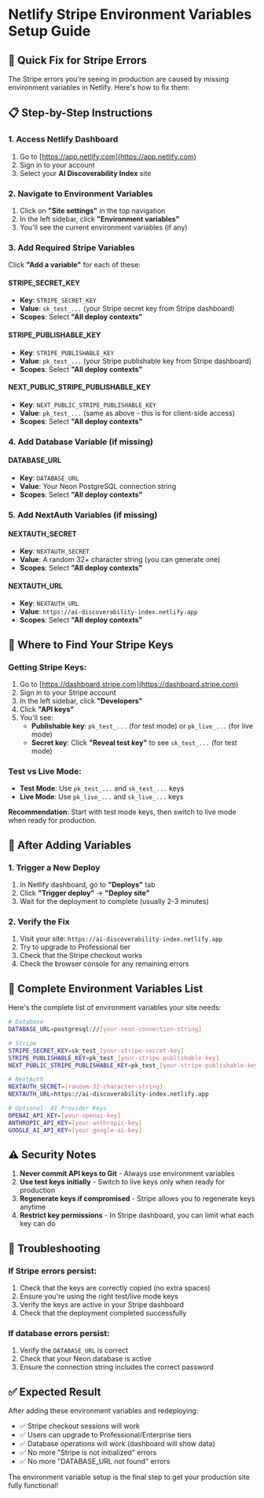 # Netlify Stripe Environment Variables Setup Guide

## 🎯 **Quick Fix for Stripe Errors**

The Stripe errors you're seeing in production are caused by missing environment variables in Netlify. Here's how to fix them:

## 📋 **Step-by-Step Instructions**

### **1. Access Netlify Dashboard**
1. Go to [https://app.netlify.com](https://app.netlify.com)
2. Sign in to your account
3. Select your **AI Discoverability Index** site

### **2. Navigate to Environment Variables**
1. Click on **"Site settings"** in the top navigation
2. In the left sidebar, click **"Environment variables"**
3. You'll see the current environment variables (if any)

### **3. Add Required Stripe Variables**

Click **"Add a variable"** for each of these:

#### **STRIPE_SECRET_KEY**
- **Key**: `STRIPE_SECRET_KEY`
- **Value**: `sk_test_...` (your Stripe secret key from Stripe dashboard)
- **Scopes**: Select **"All deploy contexts"**

#### **STRIPE_PUBLISHABLE_KEY** 
- **Key**: `STRIPE_PUBLISHABLE_KEY`
- **Value**: `pk_test_...` (your Stripe publishable key from Stripe dashboard)
- **Scopes**: Select **"All deploy contexts"**

#### **NEXT_PUBLIC_STRIPE_PUBLISHABLE_KEY**
- **Key**: `NEXT_PUBLIC_STRIPE_PUBLISHABLE_KEY`
- **Value**: `pk_test_...` (same as above - this is for client-side access)
- **Scopes**: Select **"All deploy contexts"**

### **4. Add Database Variable (if missing)**

#### **DATABASE_URL**
- **Key**: `DATABASE_URL`
- **Value**: Your Neon PostgreSQL connection string
- **Scopes**: Select **"All deploy contexts"**

### **5. Add NextAuth Variables (if missing)**

#### **NEXTAUTH_SECRET**
- **Key**: `NEXTAUTH_SECRET`
- **Value**: A random 32+ character string (you can generate one)
- **Scopes**: Select **"All deploy contexts"**

#### **NEXTAUTH_URL**
- **Key**: `NEXTAUTH_URL`
- **Value**: `https://ai-discoverability-index.netlify.app`
- **Scopes**: Select **"All deploy contexts"**

## 🔑 **Where to Find Your Stripe Keys**

### **Getting Stripe Keys:**
1. Go to [https://dashboard.stripe.com](https://dashboard.stripe.com)
2. Sign in to your Stripe account
3. In the left sidebar, click **"Developers"**
4. Click **"API keys"**
5. You'll see:
   - **Publishable key**: `pk_test_...` (for test mode) or `pk_live_...` (for live mode)
   - **Secret key**: Click **"Reveal test key"** to see `sk_test_...` (for test mode)

### **Test vs Live Mode:**
- **Test Mode**: Use `pk_test_...` and `sk_test_...` keys
- **Live Mode**: Use `pk_live_...` and `sk_live_...` keys

**Recommendation**: Start with test mode keys, then switch to live mode when ready for production.

## 🚀 **After Adding Variables**

### **1. Trigger a New Deploy**
1. In Netlify dashboard, go to **"Deploys"** tab
2. Click **"Trigger deploy"** → **"Deploy site"**
3. Wait for the deployment to complete (usually 2-3 minutes)

### **2. Verify the Fix**
1. Visit your site: `https://ai-discoverability-index.netlify.app`
2. Try to upgrade to Professional tier
3. Check that the Stripe checkout works
4. Check the browser console for any remaining errors

## 🔧 **Complete Environment Variables List**

Here's the complete list of environment variables your site needs:

```bash
# Database
DATABASE_URL=postgresql://[your-neon-connection-string]

# Stripe
STRIPE_SECRET_KEY=sk_test_[your-stripe-secret-key]
STRIPE_PUBLISHABLE_KEY=pk_test_[your-stripe-publishable-key]
NEXT_PUBLIC_STRIPE_PUBLISHABLE_KEY=pk_test_[your-stripe-publishable-key]

# NextAuth
NEXTAUTH_SECRET=[random-32-character-string]
NEXTAUTH_URL=https://ai-discoverability-index.netlify.app

# Optional: AI Provider Keys
OPENAI_API_KEY=[your-openai-key]
ANTHROPIC_API_KEY=[your-anthropic-key]
GOOGLE_AI_API_KEY=[your-google-ai-key]
```

## ⚠️ **Security Notes**

1. **Never commit API keys to Git** - Always use environment variables
2. **Use test keys initially** - Switch to live keys only when ready for production
3. **Regenerate keys if compromised** - Stripe allows you to regenerate keys anytime
4. **Restrict key permissions** - In Stripe dashboard, you can limit what each key can do

## 🐛 **Troubleshooting**

### **If Stripe errors persist:**
1. Check that the keys are correctly copied (no extra spaces)
2. Ensure you're using the right test/live mode keys
3. Verify the keys are active in your Stripe dashboard
4. Check that the deployment completed successfully

### **If database errors persist:**
1. Verify the `DATABASE_URL` is correct
2. Check that your Neon database is active
3. Ensure the connection string includes the correct password

## ✅ **Expected Result**

After adding these environment variables and redeploying:
- ✅ Stripe checkout sessions will work
- ✅ Users can upgrade to Professional/Enterprise tiers
- ✅ Database operations will work (dashboard will show data)
- ✅ No more "Stripe is not initialized" errors
- ✅ No more "DATABASE_URL not found" errors

The environment variable setup is the final step to get your production site fully functional!